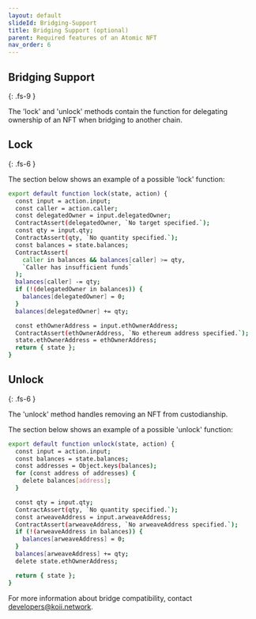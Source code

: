 ```yaml
---
layout: default
slideId: Bridging-Support 
title: Bridging Support (optional)
parent: Required features of an Atomic NFT
nav_order: 6
---
```


## Bridging Support
{: .fs-9 }

The 'lock' and 'unlock' methods contain the function for delegating ownership of an NFT when bridging to another chain. 

## Lock 
{: .fs-6 }

The section below shows an example of a possible 'lock' function:

```bash
export default function lock(state, action) {
  const input = action.input;
  const caller = action.caller;
  const delegatedOwner = input.delegatedOwner;
  ContractAssert(delegatedOwner, `No target specified.`);
  const qty = input.qty;
  ContractAssert(qty, `No quantity specified.`);
  const balances = state.balances;
  ContractAssert(
    caller in balances && balances[caller] >= qty,
    `Caller has insufficient funds`
  );
  balances[caller] -= qty;
  if (!(delegatedOwner in balances)) {
    balances[delegatedOwner] = 0;
  }
  balances[delegatedOwner] += qty;

  const ethOwnerAddress = input.ethOwnerAddress;
  ContractAssert(ethOwnerAddress, `No ethereum address specified.`);
  state.ethOwnerAddress = ethOwnerAddress;
  return { state };
}
```

## Unlock 
{: .fs-6 }

The 'unlock' method handles removing an NFT from custodianship.

The section below shows an example of a possible 'unlock' function:

```bash
export default function unlock(state, action) {
  const input = action.input;
  const balances = state.balances;
  const addresses = Object.keys(balances);
  for (const address of addresses) {
    delete balances[address];
  }

  const qty = input.qty;
  ContractAssert(qty, `No quantity specified.`);
  const arweaveAddress = input.arweaveAddress;
  ContractAssert(arweaveAddress, `No arweaveAddress specified.`);
  if (!(arweaveAddress in balances)) {
    balances[arweaveAddress] = 0;
  }
  balances[arweaveAddress] += qty;
  delete state.ethOwnerAddress;

  return { state };
}

```

For more information about bridge compatibility, contact developers@koii.network.
